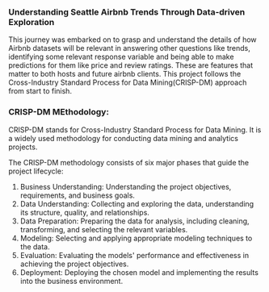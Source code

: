 ### Understanding Seattle Airbnb Trends Through  Data-driven Exploration
This journey was embarked on to grasp and understand the details of how Airbnb datasets will be relevant in answering other questions like trends, identifying some relevant response variable and being able to make predictions for them like price and review ratings. These are features that matter to both hosts and future airbnb clients.
This project follows the  Cross-Industry Standard Process for Data Mining(CRISP-DM) approach from start to finish. 

### CRISP-DM MEthodology:

CRISP-DM stands for Cross-Industry Standard Process for Data Mining. It is a widely used methodology for conducting data mining and analytics projects. 

The CRISP-DM methodology consists of six major phases that guide the project lifecycle:

1. Business Understanding: Understanding the project objectives, requirements, and business goals.
2. Data Understanding: Collecting and exploring the data, understanding its structure, quality, and relationships.
3. Data Preparation: Preparing the data for analysis, including cleaning, transforming, and selecting the relevant variables.
4. Modeling: Selecting and applying appropriate modeling techniques to the data.
5. Evaluation: Evaluating the models' performance and effectiveness in achieving the project objectives.
6. Deployment: Deploying the chosen model and implementing the results into the business environment.


